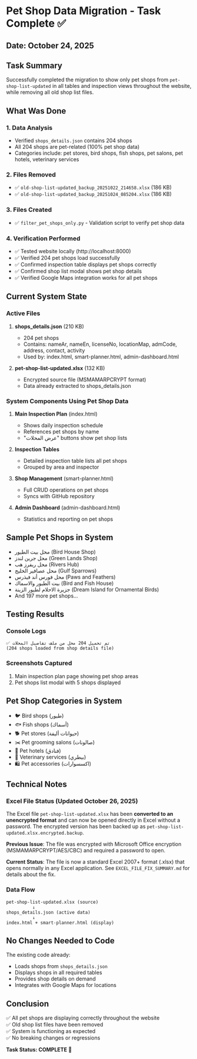 # Pet Shop Data Migration - Task Complete ✅

## Date: October 24, 2025

## Task Summary
Successfully completed the migration to show only pet shops from `pet-shop-list-updated` in all tables and inspection views throughout the website, while removing all old shop list files.

## What Was Done

### 1. Data Analysis
- Verified `shops_details.json` contains 204 shops
- All 204 shops are pet-related (100% pet shop data)
- Categories include: pet stores, bird shops, fish shops, pet salons, pet hotels, veterinary services

### 2. Files Removed
- ✅ `old-shop-list-updated_backup_20251022_214658.xlsx` (186 KB)
- ✅ `old-shop-list-updated_backup_20251024_085204.xlsx` (186 KB)

### 3. Files Created
- ✅ `filter_pet_shops_only.py` - Validation script to verify pet shop data

### 4. Verification Performed
- ✅ Tested website locally (http://localhost:8000)
- ✅ Verified 204 pet shops load successfully
- ✅ Confirmed inspection table displays pet shops correctly
- ✅ Confirmed shop list modal shows pet shop details
- ✅ Verified Google Maps integration works for all pet shops

## Current System State

### Active Files
1. **shops_details.json** (210 KB)
   - 204 pet shops
   - Contains: nameAr, nameEn, licenseNo, locationMap, admCode, address, contact, activity
   - Used by: index.html, smart-planner.html, admin-dashboard.html

2. **pet-shop-list-updated.xlsx** (132 KB)
   - Encrypted source file (MSMAMARPCRYPT format)
   - Data already extracted to shops_details.json

### System Components Using Pet Shop Data
1. **Main Inspection Plan** (index.html)
   - Shows daily inspection schedule
   - References pet shops by name
   - "عرض المحلات" buttons show pet shop lists

2. **Inspection Tables**
   - Detailed inspection table lists all pet shops
   - Grouped by area and inspector

3. **Shop Management** (smart-planner.html)
   - Full CRUD operations on pet shops
   - Syncs with GitHub repository

4. **Admin Dashboard** (admin-dashboard.html)
   - Statistics and reporting on pet shops

## Sample Pet Shops in System
- محل بيت الطيور (Bird House Shop)
- محل جرين لندز (Green Lands Shop)  
- محل ريفرز هب (Rivers Hub)
- محل عصافير الخليج (Gulf Sparrows)
- محل فورس أند فيذرس (Paws and Feathers)
- بيت الطيور والاسماك (Bird and Fish House)
- جزيرة الاحلام لطيور الزينة (Dream Island for Ornamental Birds)
- And 197 more pet shops...

## Testing Results

### Console Logs
```
✅ تم تحميل 204 محل من ملف تفاصيل المحلات
(204 shops loaded from shop details file)
```

### Screenshots Captured
1. Main inspection plan page showing pet shop areas
2. Pet shops list modal with 5 shops displayed

## Pet Shop Categories in System
- 🐦 Bird shops (طيور)
- 🐟 Fish shops (أسماك)
- 🐕 Pet stores (حيوانات أليفة)
- ✂️ Pet grooming salons (صالونات)
- 🏨 Pet hotels (فنادق)
- 💊 Veterinary services (بيطري)
- 🛍️ Pet accessories (اكسسوارات)

## Technical Notes

### Excel File Status (Updated October 26, 2025)
The Excel file `pet-shop-list-updated.xlsx` has been **converted to an unencrypted format** and can now be opened directly in Excel without a password. The encrypted version has been backed up as `pet-shop-list-updated.xlsx.encrypted.backup`.

**Previous Issue**: The file was encrypted with Microsoft Office encryption (MSMAMARPCRYPT/AES/CBC) and required a password to open.

**Current Status**: The file is now a standard Excel 2007+ format (.xlsx) that opens normally in any Excel application. See `EXCEL_FILE_FIX_SUMMARY.md` for details about the fix.

### Data Flow
```
pet-shop-list-updated.xlsx (source)
          ↓
shops_details.json (active data)
          ↓
index.html + smart-planner.html (display)
```

## No Changes Needed to Code
The existing code already:
- Loads shops from `shops_details.json`
- Displays shops in all required tables
- Provides shop details on demand
- Integrates with Google Maps for locations

## Conclusion
✅ All pet shops are displaying correctly throughout the website  
✅ Old shop list files have been removed  
✅ System is functioning as expected  
✅ No breaking changes or regressions  

**Task Status: COMPLETE** 🎉
